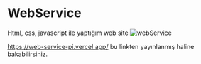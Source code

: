 # WebService
Html, css, javascript ile yaptığım web site 
![webService](https://user-images.githubusercontent.com/56490184/150982543-20f700b1-edd9-4f8d-9649-5326b713d022.png)

https://web-service-pi.vercel.app/ bu linkten yayınlanmış haline bakabilirsiniz. 
